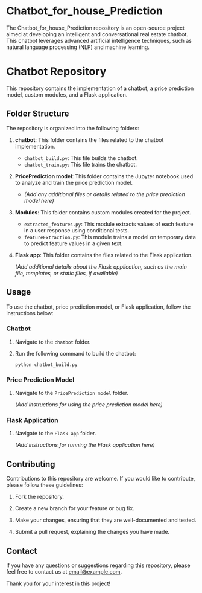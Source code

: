 # Chatbot_for_house_Prediction
The Chatbot_for_house_Prediction repository is an open-source project aimed at developing an intelligent and conversational real estate chatbot. This chatbot leverages advanced artificial intelligence techniques, such as natural language processing (NLP) and machine learning.

# Chatbot Repository

This repository contains the implementation of a chatbot, a price prediction model, custom modules, and a Flask application.

## Folder Structure

The repository is organized into the following folders:

1. **chatbot**: This folder contains the files related to the chatbot implementation.

   - `chatbot_build.py`: This file builds the chatbot.
   - `chatbot_train.py`: This file trains the chatbot.

2. **PricePrediction model**: This folder contains the Jupyter notebook used to analyze and train the price prediction model.

   - _(Add any additional files or details related to the price prediction model here)_

3. **Modules**: This folder contains custom modules created for the project.

   - `extracted_features.py`: This module extracts values of each feature in a user response using conditional tests.
   - `featureExtraction.py`: This module trains a model on temporary data to predict feature values in a given text.

4. **Flask app**: This folder contains the files related to the Flask application.

   _(Add additional details about the Flask application, such as the main file, templates, or static files, if available)_

## Usage

To use the chatbot, price prediction model, or Flask application, follow the instructions below:

### Chatbot

1. Navigate to the `chatbot` folder.

2. Run the following command to build the chatbot:

   ```shell
   python chatbot_build.py

### Price Prediction Model

1. Navigate to the `PricePrediction model` folder.

   _(Add instructions for using the price prediction model here)_

### Flask Application

1. Navigate to the `Flask app` folder.

   _(Add instructions for running the Flask application here)_

## Contributing

Contributions to this repository are welcome. If you would like to contribute, please follow these guidelines:

1. Fork the repository.

2. Create a new branch for your feature or bug fix.

3. Make your changes, ensuring that they are well-documented and tested.

4. Submit a pull request, explaining the changes you have made.


## Contact

If you have any questions or suggestions regarding this repository, please feel free to contact us at [email@example.com](mailto:Youssef.benaleb25@gmail.com).

Thank you for your interest in this project!

